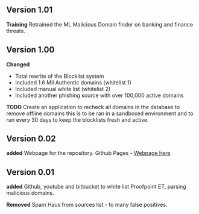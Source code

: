 ## **__Version 1.01__**
__Training__
Retrained the ML Malicious Domain finder on banking and finance threats.


## **__Version 1.00__**
__Changed__
* Total rewrite of the Blocklist system
* Included 1.6 Mil Authentic domains (whitelist 1)
* Included manual white list (whitelist 2)
* Included another phishing source with over 100,000 active domains

__TODO__
Create an application to recheck all domains in the database to remove offline domains
this is to be ran in a sandboxed environment and to run every 30 days to keep the blocklists 
fresh and active.

## **__Version 0.02__**
__added__
Webpage for the repository.
Github Pages - [Webpage here](https://tempest-solutions-company.github.io/pihole_blocklists/)

## **__Version 0.01__**
__added__
Github, youtube and bitbucket to white list
Proofpoint ET, parsing malicious domains.

__Removed__
Spam Haus from sources list - to many false positives.


